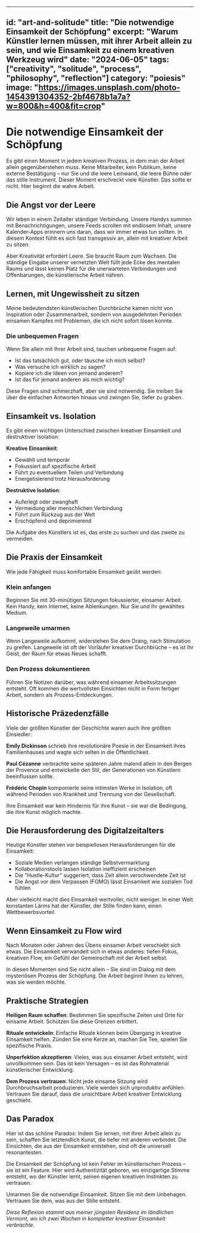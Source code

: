 
---
id: "art-and-solitude"
title: "Die notwendige Einsamkeit der Schöpfung"
excerpt: "Warum Künstler lernen müssen, mit ihrer Arbeit allein zu sein, und wie Einsamkeit zu einem kreativen Werkzeug wird"
date: "2024-06-05"
tags: ["creativity", "solitude", "process", "philosophy", "reflection"]
category: "poiesis"
image: "https://images.unsplash.com/photo-1454391304352-2bf4678b1a7a?w=800&h=400&fit=crop"
---

# Die notwendige Einsamkeit der Schöpfung

Es gibt einen Moment in jedem kreativen Prozess, in dem man der Arbeit allein gegenüberstehen muss. Keine Mitarbeiter, kein Publikum, keine externe Bestätigung – nur Sie und die leere Leinwand, die leere Bühne oder das stille Instrument. Dieser Moment erschreckt viele Künstler. Das sollte er nicht. Hier beginnt die wahre Arbeit.

## Die Angst vor der Leere

Wir leben in einem Zeitalter ständiger Verbindung. Unsere Handys summen mit Benachrichtigungen, unsere Feeds scrollen mit endlosem Inhalt, unsere Kalender-Apps erinnern uns daran, dass wir immer etwas tun sollten. In diesem Kontext fühlt es sich fast transgessiv an, allein mit kreativer Arbeit zu sitzen.

Aber Kreativität erfordert Leere. Sie braucht Raum zum Wachsen. Die ständige Eingabe unserer vernetzten Welt füllt jede Ecke des mentalen Raums und lässt keinen Platz für die unerwarteten Verbindungen und Offenbarungen, die künstlerische Arbeit nähren.

## Lernen, mit Ungewissheit zu sitzen

Meine bedeutendsten künstlerischen Durchbrüche kamen nicht von Inspiration oder Zusammenarbeit, sondern von ausgedehnten Perioden einsamen Kampfes mit Problemen, die ich nicht sofort lösen konnte.

### Die unbequemen Fragen

Wenn Sie allein mit Ihrer Arbeit sind, tauchen unbequeme Fragen auf:
- Ist das tatsächlich gut, oder täusche ich mich selbst?
- Was versuche ich wirklich zu sagen?
- Kopiere ich die Ideen von jemand anderem?
- Ist das für jemand anderen als mich wichtig?

Diese Fragen sind schmerzhaft, aber sie sind notwendig. Sie treiben Sie über die einfachen Antworten hinaus und zwingen Sie, tiefer zu graben.

## Einsamkeit vs. Isolation

Es gibt einen wichtigen Unterschied zwischen kreativer Einsamkeit und destruktiver Isolation:

**Kreative Einsamkeit**:
- Gewählt und temporär
- Fokussiert auf spezifische Arbeit
- Führt zu eventuellem Teilen und Verbindung
- Energetisierend trotz Herausforderung

**Destruktive Isolation**:
- Auferlegt oder zwanghaft
- Vermeidung aller menschlichen Verbindung
- Führt zum Rückzug aus der Welt
- Erschöpfend und deprimierend

Die Aufgabe des Künstlers ist es, das erste zu suchen und das zweite zu vermeiden.

## Die Praxis der Einsamkeit

Wie jede Fähigkeit muss komfortable Einsamkeit geübt werden:

### Klein anfangen
Beginnen Sie mit 30-minütigen Sitzungen fokussierter, einsamer Arbeit. Kein Handy, kein Internet, keine Ablenkungen. Nur Sie und Ihr gewähltes Medium.

### Langeweile umarmen
Wenn Langeweile aufkommt, widerstehen Sie dem Drang, nach Stimulation zu greifen. Langeweile ist oft der Vorläufer kreativer Durchbrüche – es ist Ihr Geist, der Raum für etwas Neues schafft.

### Den Prozess dokumentieren
Führen Sie Notizen darüber, was während einsamer Arbeitssitzungen entsteht. Oft kommen die wertvollsten Einsichten nicht in Form fertiger Arbeit, sondern als Prozess-Entdeckungen.

## Historische Präzedenzfälle

Viele der größten Künstler der Geschichte waren auch ihre größten Einsiedler:

**Emily Dickinson** schrieb ihre revolutionäre Poesie in der Einsamkeit ihres Familienhauses und wagte sich selten in die Öffentlichkeit.

**Paul Cézanne** verbrachte seine späteren Jahre malend allein in den Bergen der Provence und entwickelte den Stil, der Generationen von Künstlern beeinflussen sollte.

**Frédéric Chopin** komponierte seine intimsten Werke in Isolation, oft während Perioden von Krankheit und Trennung von der Gesellschaft.

Ihre Einsamkeit war kein Hindernis für ihre Kunst – sie war die Bedingung, die ihre Kunst möglich machte.

## Die Herausforderung des Digitalzeitalters

Heutige Künstler stehen vor beispiellosen Herausforderungen für die Einsamkeit:
- Soziale Medien verlangen ständige Selbstvermarktung
- Kollaborationstools lassen Isolation ineffizient erscheinen
- Die "Hustle-Kultur" suggeriert, dass Zeit allein verschwendete Zeit ist
- Die Angst vor dem Verpassen (FOMO) lässt Einsamkeit wie sozialen Tod fühlen

Aber vielleicht macht dies Einsamkeit wertvoller, nicht weniger. In einer Welt konstanten Lärms hat der Künstler, der Stille finden kann, einen Wettbewerbsvorteil.

## Wenn Einsamkeit zu Flow wird

Nach Monaten oder Jahren des Übens einsamer Arbeit verschiebt sich etwas. Die Einsamkeit verwandelt sich in etwas anderes: tiefen Fokus, kreativen Flow, ein Gefühl der Gemeinschaft mit der Arbeit selbst.

In diesen Momenten sind Sie nicht allein – Sie sind im Dialog mit dem mysteriösen Prozess der Schöpfung. Die Arbeit beginnt Ihnen zu lehren, was sie werden möchte.

## Praktische Strategien

**Heiligen Raum schaffen**: Bestimmen Sie spezifische Zeiten und Orte für einsame Arbeit. Schützen Sie diese Grenzen erbittert.

**Rituale entwickeln**: Einfache Rituale können beim Übergang in kreative Einsamkeit helfen. Zünden Sie eine Kerze an, machen Sie Tee, spielen Sie spezifische Praxis.

**Unperfektion akzeptieren**: Vieles, was aus einsamer Arbeit entsteht, wird unvollkommen sein. Das ist kein Versagen – es ist das Rohmaterial künstlerischer Entwicklung.

**Dem Prozess vertrauen**: Nicht jede einsame Sitzung wird Durchbruchsarbeit produzieren. Viele werden sich unproduktiv anfühlen. Vertrauen Sie darauf, dass die unsichtbare Arbeit kreativer Entwicklung geschieht.

## Das Paradox

Hier ist das schöne Paradox: Indem Sie lernen, mit Ihrer Arbeit allein zu sein, schaffen Sie letztendlich Kunst, die tiefer mit anderen verbindet. Die Einsichten, die aus der Einsamkeit entstehen, sind oft die universell resonantesten.

Die Einsamkeit der Schöpfung ist kein Fehler im künstlerischen Prozess – sie ist ein Feature. Hier wird Authentizität geboren, wo einzigartige Stimme entsteht, wo der Künstler lernt, seinen eigenen kreativen Instinkten zu vertrauen.

Umarmen Sie die notwendige Einsamkeit. Sitzen Sie mit dem Unbehagen. Vertrauen Sie dem, was aus der Stille entsteht.

*Diese Reflexion stammt aus meiner jüngsten Residenz im ländlichen Vermont, wo ich zwei Wochen in kompletter kreativer Einsamkeit verbrachte.*
